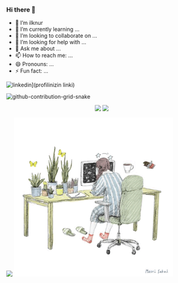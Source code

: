 ### Hi there 👋

- 🔭 I’m ilknur
- 🌱 I’m currently learning ...
- 👯 I’m looking to collaborate on ...
- 🤔 I’m looking for help with ...
- 💬 Ask me about ...
- 📫 How to reach me: ...
- 😄 Pronouns: ...
- ⚡ Fun fact: ...

![linkedin](https://img.shields.io/badge/Linkedin-000000?style=for-the-badge&logo=Linkedin&logoColor=white)](profilinizin linki)

![github-contribution-grid-snake](https://user-images.githubusercontent.com/78317220/190580600-edd928b9-0191-4b8a-b1f5-b74fd09a5df4.gif)

<p align="center">
      <img height="180em" src="https://github-readme-stats.vercel.app/api?username=ilknuray&theme=synthwave&show_icons=true&count_private=true)"/>
      <img height="180em" src="https://github-readme-stats-eight-theta.vercel.app/api/top-langs/?username=ilknuray&layout=compact&langs_count=8&theme=synthwave"/>
</p>

<img src="gorsel-link" width="auto">

<img align=beside width=420 src="https://github.com/NidaYucedal/NidaYucedal/blob/main/ca5b635b25381126ba25bffdb3955198.gif" />


